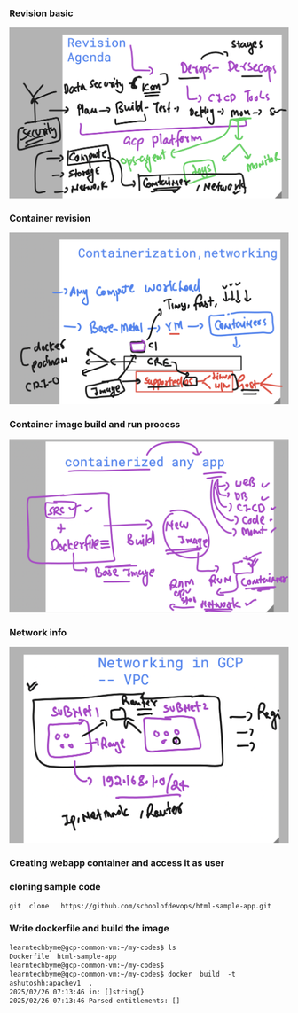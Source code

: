 ### Revision basic 

<img src="rev1.png">

### Container revision 

<img src="rev2.png">

### Container image build and run process

<img src="rev3.png">

### Network info 

<img src="rev4.png">

### Creating webapp container and access it as user 

### cloning sample code 

```
git  clone   https://github.com/schoolofdevops/html-sample-app.git
```

### Write dockerfile and build the image

```
learntechbyme@gcp-common-vm:~/my-codes$ ls
Dockerfile  html-sample-app
learntechbyme@gcp-common-vm:~/my-codes$ 
learntechbyme@gcp-common-vm:~/my-codes$ docker  build  -t  ashutoshh:apachev1  . 
2025/02/26 07:13:46 in: []string{}
2025/02/26 07:13:46 Parsed entitlements: []

```
